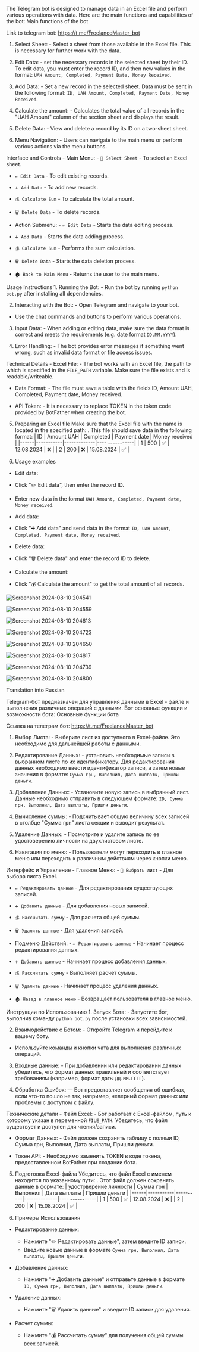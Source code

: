 The Telegram bot is designed to manage data in an Excel file and perform various operations with data. Here are the main functions and capabilities of the bot: Main functions of the bot 

Link to telegram bot: https://t.me/FreelanceMaster_bot

1. Select Sheet: - Select a sheet from those available in the Excel file. This is necessary for further work with the data.

2. Edit Data: - set the necessary records in the selected sheet by their ID. To edit data, you must enter the record ID, and then new values ​​​​in the format: `UAH Amount, Completed, Payment Date, Money Received`.

3. Add Data: - Set a new record in the selected sheet. Data must be sent in the following format: `ID, UAH Amount, Completed, Payment Date, Money Received`.

4. Calculate the amount: - Calculates the total value of all records in the "UAH Amount" column of the section sheet and displays the result.

5. Delete Data: - View and delete a record by its ID on a two-sheet sheet.

6. Menu Navigation: - Users can navigate to the main menu or perform various actions via the menu buttons.

Interface and Controls - Main Menu: - `📄 Select Sheet` - To select an Excel sheet.
- `✏️ Edit Data` - To edit existing records.
- `➕ Add Data` - To add new records.
- `💰 Calculate Sum` - To calculate the total amount.
- `🗑️ Delete Data` - To delete records.

- Action Submenu: - `✏️ Edit Data` - Starts the data editing process.
- `➕ Add Data` - Starts the data adding process.
- `💰 Calculate Sum` - Performs the sum calculation.
- `🗑️ Delete Data` - Starts the data deletion process.
- `🏠 Back to Main Menu` - Returns the user to the main menu.

Usage Instructions 1. Running the Bot: - Run the bot by running `python bot.py` after installing all dependencies.

2. Interacting with the Bot: - Open Telegram and navigate to your bot.
- Use the chat commands and buttons to perform various operations.

3. Input Data: - When adding or editing data, make sure the data format is correct and meets the requirements (e.g. date format `DD.MM.YYYY`).

4. Error Handling: - The bot provides error messages if something went wrong, such as invalid data format or file access issues.

Technical Details - Excel File: - The bot works with an Excel file, the path to which is specified in the `FILE_PATH` variable. Make sure the file exists and is readable/writeable.

- Data Format: - The file must save a table with the fields ID, Amount UAH, Completed, Payment date, Money received.

- API Token: - It is necessary to replace TOKEN in the token code provided by BotFather when creating the bot.

5. Preparing an Excel file Make sure that the Excel file with the name is located in the specified path: . This file should save data in the following format: | ID | Amount UAH | Completed | Payment date | Money received |
|------|-----------|-------------|---- -----------|
| 1 | 500 | ✅ | 12.08.2024 | ❌ |
| 2 | 200 | ❌ | 15.08.2024 | ✅ |

6. Usage examples

- Edit data:
- Click "✏️ Edit data", then enter the record ID.
- Enter new data in the format `UAH Amount, Completed, Payment date, Money received`.

- Add data:
- Click "➕ Add data" and send data in the format `ID, UAH Amount, Completed, Payment date, Money received`.

- Delete data:
- Click "🗑️ Delete data" and enter the record ID to delete.

- Calculate the amount:
- Click "💰 Calculate the amount" to get the total amount of all records.


![Screenshot 2024-08-10 204541](https://github.com/user-attachments/assets/a4e83e90-a701-42b7-b337-ea481dc95682)


![Screenshot 2024-08-10 204559](https://github.com/user-attachments/assets/10d24ed7-b587-4bad-ae8f-d40bebf60ffe)




![Screenshot 2024-08-10 204613](https://github.com/user-attachments/assets/d853c810-8f39-48cf-aef5-24be59bdc194)




![Screenshot 2024-08-10 204723](https://github.com/user-attachments/assets/c9785c20-0167-4d1c-8237-e96bfd848cdd)


![Screenshot 2024-08-10 204650](https://github.com/user-attachments/assets/4bade42f-a599-466f-ad06-52c49465d9cb)


![Screenshot 2024-08-10 204817](https://github.com/user-attachments/assets/18b122c7-761a-46ae-ad90-fa3010022dec)


![Screenshot 2024-08-10 204739](https://github.com/user-attachments/assets/d0d15680-de36-4b71-9a4c-59b416974118)

![Screenshot 2024-08-10 204800](https://github.com/user-attachments/assets/19c47492-d959-4cd7-8a65-649441ba1b25)



Translation into Russian


Telegram-бот предназначен для управления данными в Excel - файле и выполнения различных операций с данными. Вот основные функции и возможности бота: Основные функции бота 

Ссылка на телеграм бот: https://t.me/FreelanceMaster_bot

1. Выбор Листа: - Выберите лист из доступного в Excel-файле. Это необходимо для дальнейшей работы с данными.

2. Редактирование Данных: - установить необходимые записи в выбранном листе по их идентификатору. Для редактирования данных необходимо ввести идентификатор записи, а затем новые значения в формате: `Сумма грн, Выполнил, Дата выплаты, Пришли деньги`.

3. Добавление Данных: - Установите новую запись в выбранный лист. Данные необходимо отправить в следующем формате: `ID, Сумма грн, Выполнил, Дата выплаты, Пришли деньги`.

4. Вычисление суммы: - Подсчитывает общую величину всех записей в столбце "Сумма грн" листа секции и выводит результат.

5. Удаление Данных: - Посмотрите и удалите запись по ее удостоверению личности на двухлистовом листе.

6. Навигация по меню: - Пользователи могут переходить в главное меню или переходить к различным действиям через кнопки меню.

 Интерфейс и Управление - Главное Меню: - `📄 Выбрать лист` - Для выбора листа Excel.
 - `✏️ Редактировать данные` - Для редактирования существующих записей.
 - `➕ Добавить данные` - Для добавления новых записей.
 - `💰 Рассчитать сумму` - Для расчета общей суммы.
 - `🗑️ Удалить данные` - Для удаления записей.

- Подменю Действий: - `✏️ Редактировать данные` - Начинает процесс редактирования данных.
 - `➕ Добавить данные` - Начинает процесс добавления данных.
 - `💰 Рассчитать сумму` - Выполняет расчет суммы.
 - `🗑️ Удалить данные` - Начинает процесс удаления данных.
 - `🏠 Назад в главное меню` - Возвращает пользователя в главное меню.

 Инструкции по Использованию 1. Запуск Бота: - Запустите бот, выполнив команду `python bot.py` после установки всех зависимостей.

2. Взаимодействие с Ботом: - Откройте Telegram и перейдите к вашему боту.
 - Используйте команды и кнопки чата для выполнения различных операций.

3. Входные данные: - При добавлении или редактировании данных убедитесь, что формат данных правильный и соответствует требованиям (например, формат даты `ДД.ММ.ГГГГ`).

4. Обработка Ошибок: — Бот предоставляет сообщения об ошибках, если что-то пошло не так, например, неверный формат данных или проблемы с доступом к файлу.

 Технические детали - Файл Excel: - Бот работает с Excel-файлом, путь к которому указан в переменной `FILE_PATH`. Убедитесь, что файл существует и доступен для чтения/записи.

- Формат Данных: - Файл должен сохранять таблицу с полями ID, Сумма грн, Выполнил, Дата выплаты, Пришли деньги.

- Токен API: - Необходимо заменить TOKEN в коде токена, предоставленном BotFather при создании бота.

5. Подготовка Excel-файла Убедитесь, что файл Excel с именем находится по указанному пути: . Этот файл должен сохранять данные в формате: | удостоверение личности | Сумма грн | Выполнил | Дата выплаты | Пришли деньги |
|------|-----------|----------|--------------|---- -----------|
| 1 | 500 | ✅ | 12.08.2024 | ❌ |
| 2 | 200 | ❌ | 15.08.2024 | ✅ |

 6. Примеры Использования

- Редактирование данных:
  - Нажмите "✏️ Редактировать данные", затем введите ID записи.
  - Введите новые данные в формате `Сумма грн, Выполнил, Дата выплаты, Пришли деньги`.

- Добавление данных:
  - Нажмите "➕ Добавить данные" и отправьте данные в формате `ID, Сумма грн, Выполнил, Дата выплаты, Пришли деньги`.

- Удаление данных:
  - Нажмите "🗑️ Удалить данные" и введите ID записи для удаления.

- Расчет суммы:
  - Нажмите "💰 Рассчитать сумму" для получения общей суммы всех записей.
